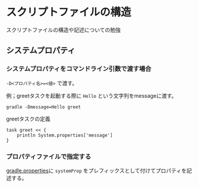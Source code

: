 # スクリプトファイルの構造
スクリプトファイルの構造や記述についての勉強

## システムプロパティ

### システムプロパティをコマンドライン引数で渡す場合
`-D<プロパティ名>=<値>` で渡す。

例；greetタスクを起動する際に `Hello` という文字列をmessageに渡す。
 
 `gradle -Dmessage=Hello greet`

greetタスクの定義
```
task greet << {
	println System.properties['message']
}
```

### プロパティファイルで指定する
[gradle.properties](./gradle.properties)に `systemProp` をプレフィックスとして付けてプロパティを記述する。